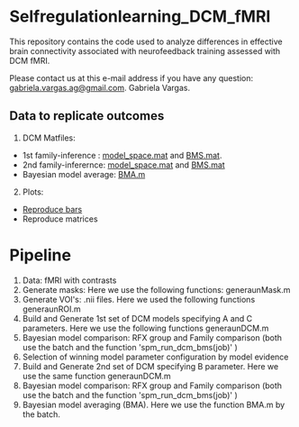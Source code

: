 # Selfregulationlearning_DCM_fMRI
This repository contains the code used to analyze differences in effective brain connectivity associated with neurofeedback training assessed with DCM fMRI. 

Please contact us at this e-mail address if you have any question: gabriela.vargas.ag@gmail.com.
Gabriela Vargas.


## Data to replicate outcomes

1) DCM Matfiles: 
- 1st family-inference : [model_space.mat](https://github.com/galadriana/selfregulationlearning_DCM_fMRI/blob/79abf78c3de63bfcd9ce25e67c64e82059f106ac/DCM_outputs/model_space/model_space_firstmodelspace.mat) and [BMS.mat](https://github.com/galadriana/selfregulationlearning_DCM_fMRI/blob/3fa77eaca6ae989cc6c86ba3ae75df6e4cd51cf4/DCM_outputs/model_space/BMS_firstmodelspace.mat).  
- 2nd family-inferernce: [model_space.mat](https://github.com/galadriana/selfregulationlearning_DCM_fMRI/blob/4faf38712ea941b8a99cf7462b21e62689c8e019/DCM_outputs/model_space/model_space_secondmodelspace.mat) and [BMS.mat](https://github.com/galadriana/selfregulationlearning_DCM_fMRI/blob/83ec4c6484bf785b5449beacd66290edfe3d4329/DCM_outputs/model_space/BMS_secondmodelspace.mat)
- Bayesian model average: [BMA.m](https://github.com/galadriana/selfregulationlearning_DCM_fMRI/blob/8c7a6d2a293332336f7b93b0f05e83d5699e034f/DCM_outputs/BMA/BMS_BMA_fromsecondmodelspace.mat)

2) Plots: 
- [Reproduce bars](https://github.com/galadriana/selfregulationlearning_DCM_fMRI/blob/f66852e29f986e07c8afe795ea7a3f52bd2c8457/reproduce_plots/generate_bars_modelevidence.m)
- Reproduce matrices



# Pipeline

1) Data: fMRI with contrasts
2) Generate masks: Here we use the following functions: generaunMask.m
3) Generate VOI's: .nii files. Here we used the following functions generaunROI.m
4) Build and Generate 1st set of DCM models specifying A and C parameters. Here we use the following functions generaunDCM.m
5) Bayesian model comparison: RFX group and Family comparison (both use the batch and the function 'spm_run_dcm_bms(job)' )
7) Selection of winning model parameter configuration by model evidence
6) Build and Generate 2nd set of DCM specifying B parameter. Here we use the same function generaunDCM.m
8) Bayesian model comparison: RFX group and Family comparison (both use the batch and the function 'spm_run_dcm_bms(job)' )
9) Bayesian model averaging (BMA). Here we use the function BMA.m by the batch.  

